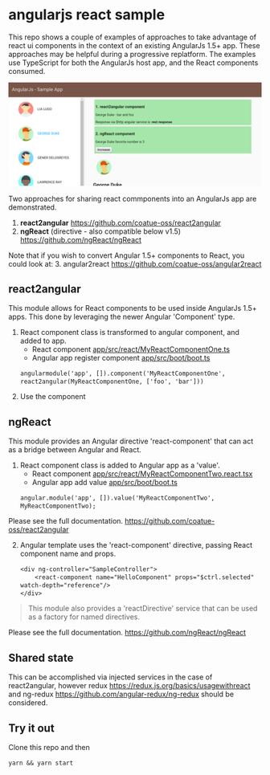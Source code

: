 # angularjs react sample

This repo shows a couple of examples of approaches to take advantage of react ui components in the context of an existing AngularJs 1.5+ app.  These approaches may be helpful during a progressive replatform.  The examples use TypeScript for both the AngularJs host app, and the React components consumed.

![screenshot](screenshot.jpg?raw=true "screenshot")

Two approaches for sharing react commponents into an AngularJs app are demonstrated.

1. **react2angular** https://github.com/coatue-oss/react2angular
2. **ngReact** (directive - also compatible below v1.5)  https://github.com/ngReact/ngReact


Note that if you wish to convert Angular 1.5+ components to React, you could look at:
    3. angular2react https://github.com/coatue-oss/angular2react

## react2angular
This module allows for React components to be used inside AngularJs 1.5+ apps.  This done by leveraging the newer Angular 'Component' type.

1. React component class is transformed to angular component, and added to app.
    - React component [app/src/react/MyReactComponentOne.ts](app/src/react/MyReactComponentOne.react.tsx)
    - Angular app register component [app/src/boot/boot.ts](app/src/boot/boot.ts)
    ```
    angularmodule('app', []).component('MyReactComponentOne', react2angular(MyReactComponentOne, ['foo', 'bar']))
    ```
2. Use the component


## ngReact
This module provides an Angular directive 'react-component' that can act as a bridge between Angular and React.

1. React component class is added to Angular app as a 'value'.
    - React component [app/src/react/MyReactComponentTwo.react.tsx](app/src/react/MyReactComponentTwo.react.tsx)
    - Angular app add value [app/src/boot/boot.ts](app/src/boot/boot.ts)
    ```
    angular.module('app', []).value('MyReactComponentTwo', MyReactComponentTwo); 
    ```
Please see the full documentation. https://github.com/coatue-oss/react2angular

2. Angular template uses the 'react-component' directive, passing React component name and props.

    ```
    <div ng-controller="SampleController">
        <react-component name="HelloComponent" props="$ctrl.selected" watch-depth="reference"/>
    </div>
    ```

> This module also provides a 'reactDirective' service that can be used as a factory for named directives.

Please see the full documentation.  https://github.com/ngReact/ngReact

## Shared state
This can be accomplished via injected services in the case of react2angular, however redux https://redux.js.org/basics/usagewithreact and ng-redux https://github.com/angular-redux/ng-redux should be considered.

## Try it out
Clone this repo and then
```
yarn && yarn start
```